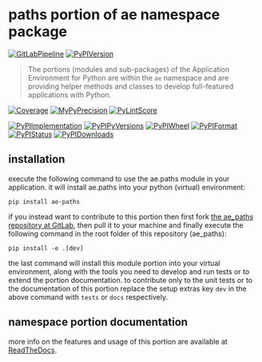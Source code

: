 <!--
  THIS FILE IS EXCLUSIVELY MAINTAINED IN THE NAMESPACE ROOT PACKAGE. CHANGES HAVE TO BE DONE THERE.
-->
# paths portion of ae namespace package

[![GitLabPipeline](https://img.shields.io/gitlab/pipeline/ae-group/ae_paths/master?logo=python)](
    https://gitlab.com/ae-group/ae_paths)
[![PyPIVersion](https://img.shields.io/pypi/v/ae_paths)](
    https://pypi.org/project/ae-paths/#history)

>The portions (modules and sub-packages) of the Application Environment for Python are within
the `ae` namespace and are providing helper methods and classes to develop
full-featured applications with Python.

[![Coverage](https://ae-group.gitlab.io/ae_paths/coverage.svg)](
    https://ae-group.gitlab.io/ae_paths/coverage/ae_paths_py.html)
[![MyPyPrecision](https://ae-group.gitlab.io/ae_paths/mypy.svg)](
    https://ae-group.gitlab.io/ae_paths/lineprecision.txt)
[![PyLintScore](https://ae-group.gitlab.io/ae_paths/pylint.svg)](
    https://ae-group.gitlab.io/ae_paths/pylint.log)

[![PyPIImplementation](https://img.shields.io/pypi/implementation/ae_paths)](
    https://pypi.org/project/ae-paths/)
[![PyPIPyVersions](https://img.shields.io/pypi/pyversions/ae_paths)](
    https://pypi.org/project/ae-paths/)
[![PyPIWheel](https://img.shields.io/pypi/wheel/ae_paths)](
    https://pypi.org/project/ae-paths/)
[![PyPIFormat](https://img.shields.io/pypi/format/ae_paths)](
    https://pypi.org/project/ae-paths/)
[![PyPIStatus](https://img.shields.io/pypi/status/ae_paths)](
    https://libraries.io/pypi/ae-paths)
[![PyPIDownloads](https://img.shields.io/pypi/dm/ae_paths)](
    https://pypi.org/project/ae-paths/#files)


## installation


execute the following command to use the ae.paths module in your
application. it will install ae.paths into your python (virtual) environment:
 
```shell script
pip install ae-paths
```

if you instead want to contribute to this portion then first fork
[the ae_paths repository at GitLab](https://gitlab.com/ae-group/ae_paths "ae.paths code repository"),
then pull it to your machine and finally execute the following command in the root folder
of this repository (ae_paths):

```shell script
pip install -e .[dev]
```

the last command will install this module portion into your virtual environment, along with
the tools you need to develop and run tests or to extend the portion documentation.
to contribute only to the unit tests or to the documentation of this portion replace
the setup extras key `dev` in the above command with `tests` or `docs` respectively.


## namespace portion documentation

more info on the features and usage of this portion are available at
[ReadTheDocs](https://ae.readthedocs.io/en/latest/_autosummary/ae.paths.html#module-ae.paths
"ae_paths documentation").

<!-- common files version 0.2.77 deployed version 0.2.19 (with 0.2.77)
     to https://gitlab.com/ae-group as ae_paths module as well as
     to https://ae-group.gitlab.io with CI check results as well as
     to https://pypi.org/project/ae-paths as namespace portion ae-paths.
-->
